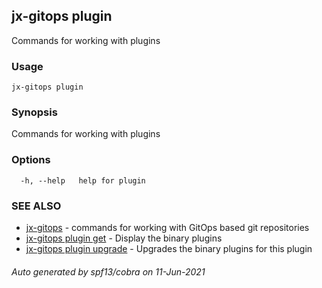 ## jx-gitops plugin

Commands for working with plugins

### Usage

```
jx-gitops plugin
```

### Synopsis

Commands for working with plugins

### Options

```
  -h, --help   help for plugin
```

### SEE ALSO

* [jx-gitops](jx-gitops.md)	 - commands for working with GitOps based git repositories
* [jx-gitops plugin get](jx-gitops_plugin_get.md)	 - Display the binary plugins
* [jx-gitops plugin upgrade](jx-gitops_plugin_upgrade.md)	 - Upgrades the binary plugins for this plugin

###### Auto generated by spf13/cobra on 11-Jun-2021
